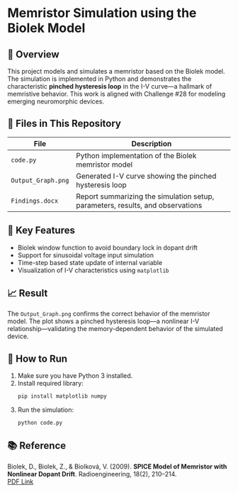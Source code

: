 
# Memristor Simulation using the Biolek Model

## 📌 Overview
This project models and simulates a memristor based on the Biolek model. The simulation is implemented in Python and demonstrates the characteristic **pinched hysteresis loop** in the I-V curve—a hallmark of memristive behavior. This work is aligned with Challenge #28 for modeling emerging neuromorphic devices.

## 📄 Files in This Repository
| File              | Description |
|-------------------|-------------|
| `code.py`         | Python implementation of the Biolek memristor model |
| `Output_Graph.png`| Generated I-V curve showing the pinched hysteresis loop |
| `Findings.docx`   | Report summarizing the simulation setup, parameters, results, and observations |

## 🔬 Key Features
- Biolek window function to avoid boundary lock in dopant drift
- Support for sinusoidal voltage input simulation
- Time-step based state update of internal variable
- Visualization of I-V characteristics using `matplotlib`

## 📈 Result
The `Output_Graph.png` confirms the correct behavior of the memristor model. The plot shows a pinched hysteresis loop—a nonlinear I-V relationship—validating the memory-dependent behavior of the simulated device.

## 🚀 How to Run
1. Make sure you have Python 3 installed.
2. Install required library:
   ```bash
   pip install matplotlib numpy
   ```
3. Run the simulation:
   ```bash
   python code.py
   ```

## 📚 Reference
Biolek, D., Biolek, Z., & Biolková, V. (2009). **SPICE Model of Memristor with Nonlinear Dopant Drift**. Radioengineering, 18(2), 210–214.  
[PDF Link](https://www.radioeng.cz/fulltexts/2009/09_02_210_214.pdf)
